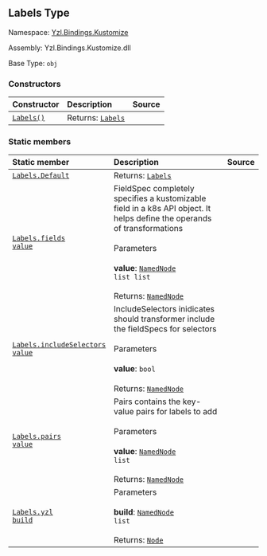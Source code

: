 ## Labels Type

Namespace: [Yzl.Bindings.Kustomize](https://queil.github.io/yzl/reference/yzl-bindings-kustomize)

Assembly: Yzl.Bindings.Kustomize.dll

Base Type: <code>obj</code>



### Constructors

Constructor | Description | Source
:--- | :--- | :---:
[<code><span>Labels<span>()</span></span></code>](#(+.ctor+)) | Returns: <code><a href="https://queil.github.io/yzl/reference/yzl-bindings-kustomize-labels">Labels</a></code><br /> | &#32;


### Static members

Static member | Description | Source
:--- | :--- | :---:
[<code><span>Labels.Default</span></code>](#Default) | Returns: <code><a href="https://queil.github.io/yzl/reference/yzl-bindings-kustomize-labels">Labels</a></code><br /> | &#32;
[<code><span>Labels.fields&#32;<span>value</span></span></code>](#fields) | FieldSpec completely specifies a kustomizable field in a k8s API object. It helps define the operands of transformations<br /><br />Parameters<br /><br />**value**: <code><span><span><a href="https://queil.github.io/yzl/reference/yzl-core-yzl-namednode">NamedNode</a>&#32;list</span>&#32;list</span></code><br /><br />Returns: <code><a href="https://queil.github.io/yzl/reference/yzl-core-yzl-namednode">NamedNode</a></code><br /> | &#32;
[<code><span>Labels.includeSelectors&#32;<span>value</span></span></code>](#includeSelectors) | IncludeSelectors inidicates should transformer include the fieldSpecs for selectors<br /><br />Parameters<br /><br />**value**: <code>bool</code><br /><br />Returns: <code><a href="https://queil.github.io/yzl/reference/yzl-core-yzl-namednode">NamedNode</a></code><br /> | &#32;
[<code><span>Labels.pairs&#32;<span>value</span></span></code>](#pairs) | Pairs contains the key-value pairs for labels to add<br /><br />Parameters<br /><br />**value**: <code><span><a href="https://queil.github.io/yzl/reference/yzl-core-yzl-namednode">NamedNode</a>&#32;list</span></code><br /><br />Returns: <code><a href="https://queil.github.io/yzl/reference/yzl-core-yzl-namednode">NamedNode</a></code><br /> | &#32;
[<code><span>Labels.yzl&#32;<span>build</span></span></code>](#yzl) | Parameters<br /><br />**build**: <code><span><a href="https://queil.github.io/yzl/reference/yzl-core-yzl-namednode">NamedNode</a>&#32;list</span></code><br /><br />Returns: <code><a href="https://queil.github.io/yzl/reference/yzl-core-yzl-node">Node</a></code><br /> | &#32;



